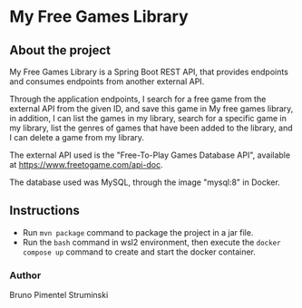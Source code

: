 # My Free Games Library

## About the project

My Free Games Library is a Spring Boot REST API, that provides endpoints and consumes endpoints from another external API.

Through the application endpoints, I search for a free game from the external API from the given ID, and save this game in My free games library, in addition, I can list the games in my library, search for a specific game in my library, list the genres of games that have been added to the library, and I can delete a game from my library.

The external API used is the "Free-To-Play Games Database API", available at https://www.freetogame.com/api-doc.

The database used was MySQL, through the image "mysql:8" in Docker.

## Instructions

- Run `mvn package` command to package the project in a jar file.
- Run the `bash` command in wsl2 environment, then execute the `docker compose up` command to create and start the docker container.

### Author
Bruno Pimentel Struminski